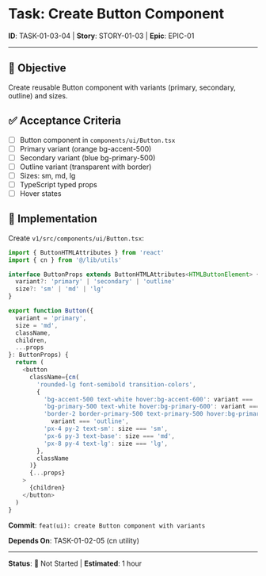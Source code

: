 # Task: Create Button Component

**ID**: TASK-01-03-04 | **Story**: STORY-01-03 | **Epic**: EPIC-01

---

## 🎯 Objective
Create reusable Button component with variants (primary, secondary, outline) and sizes.

## ✅ Acceptance Criteria
- [ ] Button component in `components/ui/Button.tsx`
- [ ] Primary variant (orange bg-accent-500)
- [ ] Secondary variant (blue bg-primary-500)
- [ ] Outline variant (transparent with border)
- [ ] Sizes: sm, md, lg
- [ ] TypeScript typed props
- [ ] Hover states

## 🔧 Implementation

Create `v1/src/components/ui/Button.tsx`:

```typescript
import { ButtonHTMLAttributes } from 'react'
import { cn } from '@/lib/utils'

interface ButtonProps extends ButtonHTMLAttributes<HTMLButtonElement> {
  variant?: 'primary' | 'secondary' | 'outline'
  size?: 'sm' | 'md' | 'lg'
}

export function Button({
  variant = 'primary',
  size = 'md',
  className,
  children,
  ...props
}: ButtonProps) {
  return (
    <button
      className={cn(
        'rounded-lg font-semibold transition-colors',
        {
          'bg-accent-500 text-white hover:bg-accent-600': variant === 'primary',
          'bg-primary-500 text-white hover:bg-primary-600': variant === 'secondary',
          'border-2 border-primary-500 text-primary-500 hover:bg-primary-50':
            variant === 'outline',
          'px-4 py-2 text-sm': size === 'sm',
          'px-6 py-3 text-base': size === 'md',
          'px-8 py-4 text-lg': size === 'lg',
        },
        className
      )}
      {...props}
    >
      {children}
    </button>
  )
}
```

**Commit**: `feat(ui): create Button component with variants`

**Depends On**: TASK-01-02-05 (cn utility)

---

**Status**: 🔵 Not Started | **Estimated**: 1 hour

